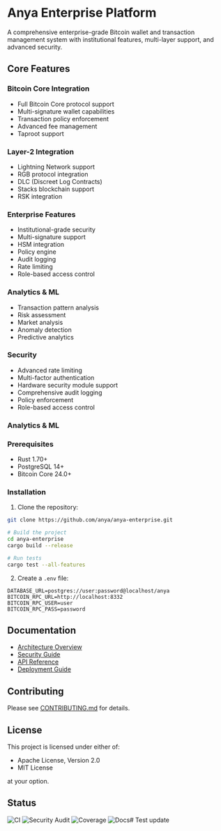 # Anya Enterprise Platform

A comprehensive enterprise-grade Bitcoin wallet and transaction management system with institutional features, multi-layer support, and advanced security.

## Core Features

### Bitcoin Core Integration

- Full Bitcoin Core protocol support
- Multi-signature wallet capabilities
- Transaction policy enforcement
- Advanced fee management
- Taproot support

### Layer-2 Integration

- Lightning Network support
- RGB protocol integration
- DLC (Discreet Log Contracts)
- Stacks blockchain support
- RSK integration

### Enterprise Features

- Institutional-grade security
- Multi-signature support
- HSM integration
- Policy engine
- Audit logging
- Rate limiting
- Role-based access control

### Analytics & ML

- Transaction pattern analysis
- Risk assessment
- Market analysis
- Anomaly detection
- Predictive analytics

### Security

- Advanced rate limiting
- Multi-factor authentication
- Hardware security module support
- Comprehensive audit logging
- Policy enforcement
- Role-based access control

### Analytics & ML

### Prerequisites

- Rust 1.70+
- PostgreSQL 14+
- Bitcoin Core 24.0+

### Installation

1. Clone the repository:

```bash
git clone https://github.com/anya/anya-enterprise.git

# Build the project
cd anya-enterprise
cargo build --release

# Run tests
cargo test --all-features
```

2. Create a `.env` file:

```env
DATABASE_URL=postgres://user:password@localhost/anya
BITCOIN_RPC_URL=http://localhost:8332
BITCOIN_RPC_USER=user
BITCOIN_RPC_PASS=password
```

## Documentation

- [Architecture Overview](docs/ARCHITECTURE.md)
- [Security Guide](docs/SECURITY.md)
- [API Reference](docs/API.md)
- [Deployment Guide](docs/DEPLOYMENT.md)

## Contributing

Please see [CONTRIBUTING.md](CONTRIBUTING.md) for details.

## License

This project is licensed under either of:

- Apache License, Version 2.0
- MIT License

at your option.

## Status

![CI](https://github.com/yourusername/anya/workflows/CI/badge.svg)
![Security Audit](https://github.com/yourusername/anya/workflows/Security%20Audit/badge.svg)
![Coverage](https://codecov.io/gh/yourusername/anya/branch/main/graph/badge.svg)
![Docs](https://github.com/yourusername/anya/workflows/Docs/badge.svg)# Test update
